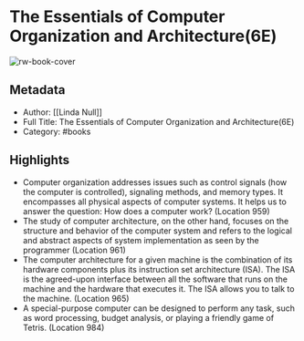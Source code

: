 # The Essentials of Computer Organization and Architecture(6E)

![rw-book-cover](https://readwise-assets.s3.amazonaws.com/media/uploaded_book_covers/profile_1050896/83b53329-1a5a-44e3-bd65-d524bf8298fc.jpg)

## Metadata
- Author: [[Linda Null]]
- Full Title: The Essentials of Computer Organization and Architecture(6E)
- Category: #books

## Highlights
- Computer organization addresses issues such as control signals (how the computer is controlled), signaling methods, and memory types. It encompasses all physical aspects of computer systems. It helps us to answer the question: How does a computer work? (Location 959)
- The study of computer architecture, on the other hand, focuses on the structure and behavior of the computer system and refers to the logical and abstract aspects of system implementation as seen by the programmer (Location 961)
- The computer architecture for a given machine is the combination of its hardware components plus its instruction set architecture (ISA). The ISA is the agreed-upon interface between all the software that runs on the machine and the hardware that executes it. The ISA allows you to talk to the machine. (Location 965)
- A special-purpose computer can be designed to perform any task, such as word processing, budget analysis, or playing a friendly game of Tetris. (Location 984)

